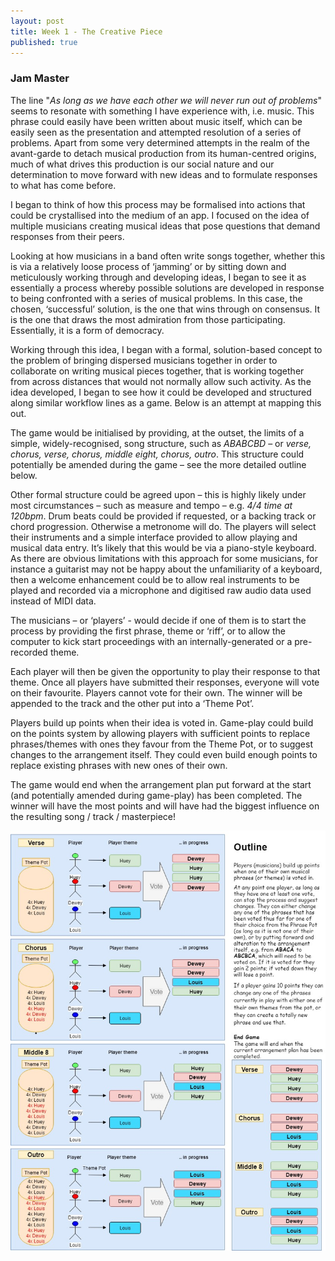 ```yaml
---
layout: post
title: Week 1 - The Creative Piece
published: true
---
```


### Jam Master

The line "*As long as we have each other we will never run out of problems*" seems to resonate with something I have experience with, i.e. music. This phrase could easily have been written about music itself, which can be easily seen as the presentation and attempted resolution of a series of problems. Apart from some very determined attempts in the realm of the avant-garde to detach musical production from its human-centred origins, much of what drives this production is our social nature and our determination to move forward with new ideas and to formulate responses to what has come before.


I began to think of how this process may be formalised into actions that could be crystallised into the medium of an app. I focused on the idea of multiple musicians creating musical ideas that pose questions that demand responses from their peers.


Looking at how musicians in a band often write songs together, whether this is via a relatively loose process of ‘jamming’ or by sitting down and meticulously working through and developing ideas, I began to see it as essentially a process whereby possible solutions are developed in response to being confronted with a series of musical problems.  In this case, the chosen, ‘successful’ solution, is the one that wins through on consensus.  It is the one that draws the most admiration from those participating. Essentially, it is a form of democracy.

Working through this idea, I began with a formal, solution-based concept to the problem of bringing dispersed musicians together in order to collaborate on writing musical pieces together, that is working together from across distances that would not normally allow such activity.  As the idea developed, I began to see how it could be developed and structured along similar workflow lines as a game.  Below is an attempt at mapping this out.

The game would be initialised by providing, at the outset, the limits of a simple, widely-recognised, song structure, such as *ABABCBD* – or *verse, chorus, verse, chorus, middle eight, chorus, outro*. This structure could potentially be amended during the game – see the more detailed outline below.

Other formal structure could be agreed upon – this is highly likely under most circumstances – such as measure and tempo – e.g. *4/4 time at 120bpm*. Drum beats could be provided if requested, or a backing track or chord progression. Otherwise a metronome will do. The players will select their instruments and a simple interface provided to allow playing and musical data entry. It’s likely that this would be via a piano-style keyboard.  As there are obvious limitations with this approach for some musicians, for instance a guitarist may not be happy about the unfamiliarity of a keyboard, then a welcome enhancement could be to allow real instruments to be played and recorded via a microphone and digitised raw audio data used instead of MIDI data.

The musicians – or ‘players’ - would decide if one of them is to start the process by providing the first phrase, theme or ‘riff’, or to allow the computer to kick start proceedings with an internally-generated or a pre-recorded theme.

Each player will then be given the opportunity to play their response to that theme. Once all players have submitted their responses, everyone will vote on their favourite. Players cannot vote for their own. The winner will be appended to the track and the other put into a ‘Theme Pot’.

Players build up points when their idea is voted in.  Game-play could build on the points system by allowing players with sufficient points to replace phrases/themes with ones they favour from the Theme Pot, or to suggest changes to the arrangement itself. They could even build enough points to replace existing phrases with new ones of their own.

The game would end when the arrangement plan put forward at the start (and potentially amended during game-play) has been completed. The winner will have the most points and will have had the biggest influence on the resulting song / track / masterpiece!

![jam-master-map](\images\jam-master-map.jpg)
